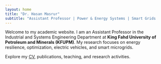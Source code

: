```yaml
---
layout: home
title: "Dr. Hasan Masrur"
subtitle: "Assistant Professor | Power & Energy Systems | Smart Grids | Optimization"
---
```


Welcome to my academic website. I am an Assistant Professor in the Industrial and Systems Engineering Department at **King Fahd University of Petroleum and Minerals (KFUPM)**. My research focuses on energy resilience, optimization, electric vehicles, and smart microgrids.

Explore my [CV](files/CV_Dr._Masrur.pdf), publications, teaching, and research activities.
